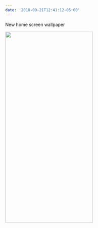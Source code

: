 ```yaml
---
date: '2018-09-21T12:41:12-05:00'
---
```

New home screen wallpaper

<img src="uploads/2018/0566c7a8d0.jpg" width="277" height="600" />
